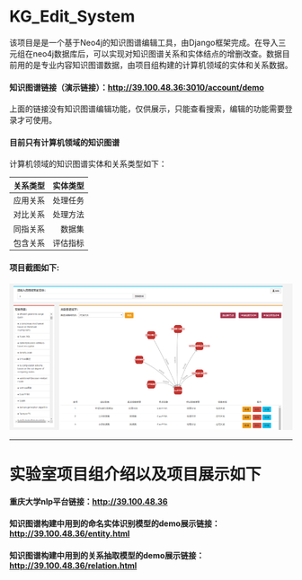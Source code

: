 # **KG_Edit_System**
该项目是是一个基于Neo4j的知识图谱编辑工具，由Django框架完成。在导入三元组在neo4j数据库后，可以实现对知识图谱关系和实体结点的增删改查。数据目前用的是专业内容知识图谱数据，由项目组构建的计算机领域的实体和关系数据。
#### 知识图谱链接（演示链接）：<http://39.100.48.36:3010/account/demo>
上面的链接没有知识图谱编辑功能，仅供展示，只能查看搜索，编辑的功能需要登录才可使用。
#### 目前只有计算机领域的知识图谱
计算机领域的知识图谱实体和关系类型如下：

| 关系类型        | 实体类型   |
| --------   | -----:  |
| 应用关系      | 处理任务   |
| 对比关系        |   处理方法   |
| 同指关系        |    数据集    |
| 包含关系        |    评估指标    |

#### 项目截图如下:
![demo](https://raw.githubusercontent.com/Cung806/KG_Edit_System/master/demo.png)

----
# 实验室项目组介绍以及项目展示如下
#### 重庆大学nlp平台链接：<http://39.100.48.36>
#### 知识图谱构建中用到的命名实体识别模型的demo展示链接： <http://39.100.48.36/entity.html>
#### 知识图谱构建中用到的关系抽取模型的demo展示链接：<http://39.100.48.36/relation.html>
